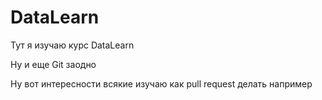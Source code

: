 # DataLearn
Тут я изучаю курс DataLearn

Ну и еще Git заодно

Ну вот интересности всякие изучаю как pull request делать например
